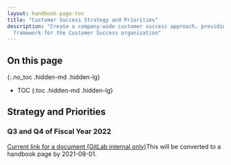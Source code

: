 ```yaml
---
layout: handbook-page-toc
title: "Customer Success Strategy and Priorities"
description: "Create a company-wide customer success approach, providing an engagement
  framework for the Customer Success organization"
---
```


## On this page
{:.no_toc .hidden-md .hidden-lg}

- TOC
{:toc .hidden-md .hidden-lg}

## Strategy and Priorities

### Q3 and Q4 of Fiscal Year 2022

[Current link for a document (GitLab internal only)](https://docs.google.com/document/d/1urqPBu_0aQpYPRExpC6DUffjkBInXP8HntH49E1JKdA/edit)This will be converted to a handbook page by 2021-08-01.


